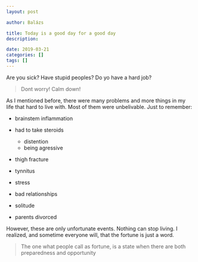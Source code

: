 ```yaml
---
layout: post

author: Balázs

title: Today is a good day for a good day
description: 

date: 2019-03-21 
categories: []
tags: []
---
```


Are you sick? Have stupid peoples? Do yo have a hard job?

> Dont worry! Calm down!

As I mentioned before, there were many problems and more things in my life that hard to live with. Most of them were unbelivable.
Just to remember:

- brainstem inflammation
- had to take steroids
  - distention
  - being agressive
- thigh fracture
- tynnitus

- stress
- bad relationships
- solitude
- parents divorced

However, these are only unfortunate events. Nothing can stop living. I realized, and sometime everyone will, that the fortune is just a word.

> The one what people call as fortune, is a state when there are both preparedness and opportunity

